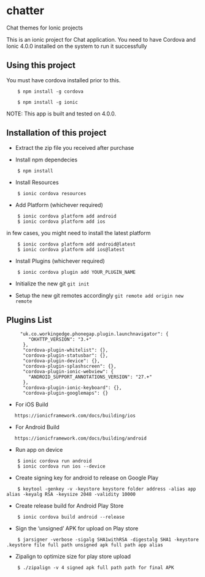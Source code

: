 # chatter
Chat themes for Ionic projects

This is an ionic project for Chat application. You need to have Cordova and Ionic 4.0.0 installed on the 
system to run it successfully

## Using this project

You must have cordova installed prior to this.

```
    $ npm install -g cordova
```


```
    $ npm install -g ionic
```

NOTE: This app is built and tested on 4.0.0.


## Installation of this project

* Extract the zip file you received after purchase

* Install npm dependecies

```
    $ npm install
```

* Install Resources

```
    $ ionic cordova resources
```

* Add Platform (whichever required)

```
    $ ionic cordova platform add android
    $ ionic cordova platform add ios
```
in few cases, you might need to install the latest platform
```
    $ ionic cordova platform add android@latest
    $ ionic cordova platform add ios@latest
```


* Install Plugins (whichever required)

```
    $ ionic cordova plugin add YOUR_PLUGIN_NAME
```

* Initialize the new git
    ```git init```

* Setup the new git remotes accordingly
    ```git remote add origin new remote```


## Plugins List

```
     "uk.co.workingedge.phonegap.plugin.launchnavigator": {
        "OKHTTP_VERSION": "3.+"
      },
      "cordova-plugin-whitelist": {},
      "cordova-plugin-statusbar": {},
      "cordova-plugin-device": {},
      "cordova-plugin-splashscreen": {},
      "cordova-plugin-ionic-webview": {
        "ANDROID_SUPPORT_ANNOTATIONS_VERSION": "27.+"
      },
      "cordova-plugin-ionic-keyboard": {},
      "cordova-plugin-googlemaps": {}
```

* For iOS Build 

```
   https://ionicframework.com/docs/building/ios

```

* For Android Build 

```
   https://ionicframework.com/docs/building/android

```

* Run app on device

```
    $ ionic cordova run android
    $ ionic cordova run ios --device
```

* Create signing key for android to release on Google Play

```
    $ keytool -genkey -v -keystore keystore folder address -alias app alias -keyalg RSA -keysize 2048 -validity 10000
```

* Create release build for Android Play Store

```
    $ ionic cordova build android --release
```

* Sign the ‘unsigned’ APK for upload on Play store

```
    $ jarsigner -verbose -sigalg SHA1withRSA -digestalg SHA1 -keystore .keystore file full path unsigned apk full path app alias
```


* Zipalign to optimize size for play store upload

```
    $ ./zipalign -v 4 signed apk full path path for final APK
``` 

